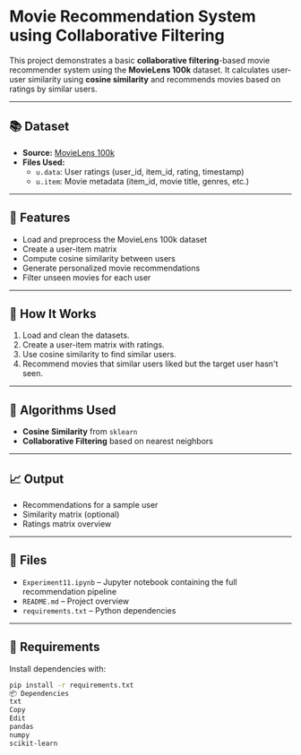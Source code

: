 # Movie Recommendation System using Collaborative Filtering

This project demonstrates a basic **collaborative filtering**-based movie recommender system using the **MovieLens 100k** dataset. It calculates user-user similarity using **cosine similarity** and recommends movies based on ratings by similar users.

---

## 📚 Dataset

- **Source:** [MovieLens 100k](https://grouplens.org/datasets/movielens/100k/)
- **Files Used:**
  - `u.data`: User ratings (user_id, item_id, rating, timestamp)
  - `u.item`: Movie metadata (item_id, movie title, genres, etc.)

---

## 🚀 Features

- Load and preprocess the MovieLens 100k dataset
- Create a user-item matrix
- Compute cosine similarity between users
- Generate personalized movie recommendations
- Filter unseen movies for each user

---

## 🧪 How It Works

1. Load and clean the datasets.
2. Create a user-item matrix with ratings.
3. Use cosine similarity to find similar users.
4. Recommend movies that similar users liked but the target user hasn't seen.

---

## 🧠 Algorithms Used

- **Cosine Similarity** from `sklearn`
- **Collaborative Filtering** based on nearest neighbors

---

## 📈 Output

- Recommendations for a sample user
- Similarity matrix (optional)
- Ratings matrix overview

---

## 📁 Files

- `Experiment11.ipynb` – Jupyter notebook containing the full recommendation pipeline
- `README.md` – Project overview
- `requirements.txt` – Python dependencies

---

## 🔧 Requirements

Install dependencies with:

```bash
pip install -r requirements.txt
📦 Dependencies
txt
Copy
Edit
pandas
numpy
scikit-learn
